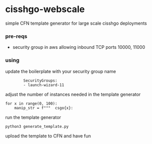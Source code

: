 # cisshgo-webscale
simple CFN template generator for large scale cisshgo deployments

### pre-reqs
- security group in aws allowing inbound TCP ports 10000, 11000

### using

update the boilerplate with your security group name

```
        SecurityGroups:
        - launch-wizard-11
```

adjust the number of instances needed in the template generator

```# adjust the number of CFN instances needed
for x in range(0, 100):
    manip_str = f"""  csgo{x}:
 ```
 
 run the template generator
 
 ```python3 generate_template.py```

upload the template to CFN and have fun
